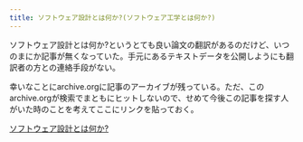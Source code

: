 ```yaml
---
title: ソフトウェア設計とは何か?(ソフトウェア工学とは何か?)
---
```

ソフトウェア設計とは何か?というとても良い論文の翻訳があるのだけど、いつのまにか記事が無くなっていた。手元にあるテキストデータを公開しようにも翻訳者の方との連絡手段がない。

幸いなことにarchive.orgに記事のアーカイブが残っている。ただ、このarchive.orgが検索でまともにヒットしないので、せめて今後この記事を探す人がいた時のことを考えてここにリンクを貼っておく。

<a href="http://web.archive.org/web/20080803072849/www.biwa.ne.jp/~mmura/SoftwareDevelopment/WhatIsSoftwareDesignJ.html"> ソフトウェア設計とは何か?</a>
